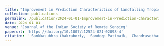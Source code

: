 ```yaml
---
title: "Improvement in Prediction Characteristics of Landfalling Tropical Cyclone Using Multi-Domain Radar Data Assimilation"
collection: publications
permalink: /publication/2024-01-01-Improvement-in-Prediction-Characteristics-of-Landfalling-Tropical-Cyclone-Using-Multi-Domain-Radar-Data-Assimilation
date: 2024-01-01
venue: 'Journal of the Indian Society of Remote Sensing'
paperurl: 'https://doi.org/10.1007/s12524-024-02098-4'
citation: ' Sankhasubhra Chakraborty,  Sandeep Pattnaik,  Chandrasekhar Satapathy,  BAM Kannan, &quot;Improvement in Prediction Characteristics of Landfalling Tropical Cyclone Using Multi-Domain Radar Data Assimilation.&quot; Journal of the Indian Society of Remote Sensing, 2024.'
---
```

